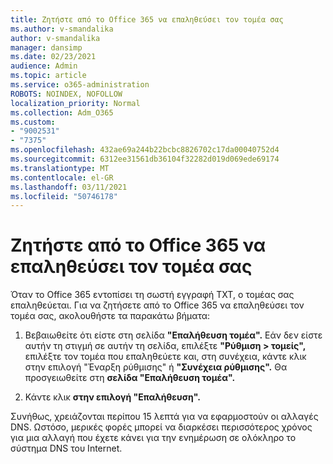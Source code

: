 ```yaml
---
title: Ζητήστε από το Office 365 να επαληθεύσει τον τομέα σας
ms.author: v-smandalika
author: v-smandalika
manager: dansimp
ms.date: 02/23/2021
audience: Admin
ms.topic: article
ms.service: o365-administration
ROBOTS: NOINDEX, NOFOLLOW
localization_priority: Normal
ms.collection: Adm_O365
ms.custom:
- "9002531"
- "7375"
ms.openlocfilehash: 432ae69a244b22bcbc8826702c17da00040752d4
ms.sourcegitcommit: 6312ee31561db36104f32282d019d069ede69174
ms.translationtype: MT
ms.contentlocale: el-GR
ms.lasthandoff: 03/11/2021
ms.locfileid: "50746178"
---
```

# <a name="ask-office-365-to-verify-your-domain"></a>Ζητήστε από το Office 365 να επαληθεύσει τον τομέα σας

Όταν το Office 365 εντοπίσει τη σωστή εγγραφή TXT, ο τομέας σας επαληθεύεται. Για να ζητήσετε από το Office 365 να επαληθεύσει τον τομέα σας, ακολουθήστε τα παρακάτω βήματα:

1. Βεβαιωθείτε ότι είστε στη σελίδα **"Επαλήθευση τομέα".** Εάν δεν είστε αυτήν τη στιγμή σε αυτήν τη σελίδα, επιλέξτε **"Ρύθμιση > τομείς",**  επιλέξτε τον τομέα που επαληθεύετε και, στη συνέχεια, κάντε κλικ στην επιλογή "Έναρξη ρύθμισης" ή **"Συνέχεια ρύθμισης".** Θα προσγειωθείτε στη **σελίδα "Επαλήθευση τομέα".**

2. Κάντε κλικ **στην επιλογή "Επαλήθευση".**

Συνήθως, χρειάζονται περίπου 15 λεπτά για να εφαρμοστούν οι αλλαγές DNS. Ωστόσο, μερικές φορές μπορεί να διαρκέσει περισσότερος χρόνος για μια αλλαγή που έχετε κάνει για την ενημέρωση σε ολόκληρο το σύστημα DNS του Internet.

